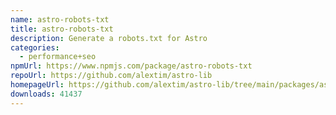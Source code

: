 ```yaml
---
name: astro-robots-txt
title: astro-robots-txt
description: Generate a robots.txt for Astro
categories:
  - performance+seo
npmUrl: https://www.npmjs.com/package/astro-robots-txt
repoUrl: https://github.com/alextim/astro-lib
homepageUrl: https://github.com/alextim/astro-lib/tree/main/packages/astro-robots-txt#readme
downloads: 41437
---
```

